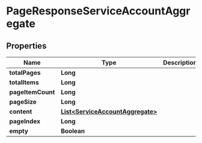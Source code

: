 # PageResponseServiceAccountAggregate

## Properties
Name | Type | Description | Notes
------------ | ------------- | ------------- | -------------
**totalPages** | **Long** |  |  [optional]
**totalItems** | **Long** |  |  [optional]
**pageItemCount** | **Long** |  |  [optional]
**pageSize** | **Long** |  |  [optional]
**content** | [**List&lt;ServiceAccountAggregate&gt;**](ServiceAccountAggregate.md) |  |  [optional]
**pageIndex** | **Long** |  |  [optional]
**empty** | **Boolean** |  |  [optional]
